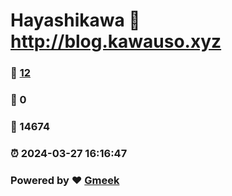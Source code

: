 # Hayashikawa :link: http://blog.kawauso.xyz 
### :page_facing_up: [12](http://blog.kawauso.xyz/tag.html) 
### :speech_balloon: 0 
### :hibiscus: 14674 
### :alarm_clock: 2024-03-27 16:16:47 
### Powered by :heart: [Gmeek](https://github.com/Meekdai/Gmeek)
